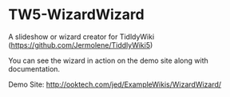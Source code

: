 # TW5-WizardWizard
A slideshow or wizard creator for TidldyWiki (https://github.com/Jermolene/TiddlyWiki5)

You can see the wizard in action on the demo site along with documentation.

Demo Site: http://ooktech.com/jed/ExampleWikis/WizardWizard/

